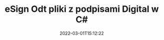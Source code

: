 ---
############################# Static ############################
layout: "auto-gen-signature"
date: 2022-03-01T15:12:22
draft: false
operation: Sign
signaturetype: Digital
fileformat: Odt
productName: .NET
lang: pl
productCode: net
otherformats: pdf doc docx docm dot dotx odt ott xls xlsx xlsm xlsb ods ots xltx xltm pptx pptm
breadcrumb: Put Digital signature on Odt for C#

############################# Head ############################
head_title: "Dodawanie podpisów elektronicznych do pliku Odt za pomocą C#"
head_description: "Umieść podpis cyfrowy w pliku Odt dla .NET, używając kilku linijek kodu. Użyj interfejsu GroupDocs Document Signature API, aby podpisać dziesiątki formatów plików."

############################# Header ############################
title: "eSign Odt pliki z podpisami Digital w C#"
description: "Jak dodać podpis Digital za pomocą kilku linijek kodu .NET?"
bg_image: "https://cms.admin.containerize.com/templates/aspose/App_Themes/V3/images/bg/header1.png"
bg_overlay: false
button:
    enable: true

############################# SubMenu ############################
submenu:
    enable: true

    left:
        img_alt: "GroupDocs.Signature for .NET"
        image: "https://cms.admin.containerize.com/templates/groupdocs/images/product-logos/90x90-noborder/groupdocs-signature-net.png"
        product: "GroupDocs.Signature"
        platform: ".NET"



############################# About ############################
about:
    enable: true
    title: "O GroupDocs.Signature for .NET API podpisów cyfrowych"
    content: |
        [GroupDocs.Signature for .NET](https://products.groupdocs.com/signature/net/) to popularny interfejs API do podpisywania dokumentów z cyfrowymi podpisami elektronicznymi i certyfikatami cyfrowymi. W przypadku podpisów cyfrowych API wykorzystuje pliki certyfikatów PFX do opisywania dokumentów za pomocą chronionych hasłem kluczy prywatnych i publicznych. Podpisy cyfrowe mogą być używane do poświadczania dokumentów biznesowych za pomocą określonej strony eSign PDF, poświadczania całych dokumentów Microsoft Office, takich jak Words, Excel, pliki Powerpoint i dokumenty Open Office. Klienci mogą łatwo manipulować podpisami, np. edytować je, usuwać lub dostosowywać. API umożliwia wyszukiwanie i weryfikację podpisów. Ponadto zapewniono wiele możliwości dostosowywania podpisów.
    

############################# Steps ############################
steps:
    enable: true
    title_left: "Kroki do podpisania Odt za pomocą Digital w C#"
    content_left: |
        [GroupDocs.Signature for .NET](https://products.groupdocs.com/signature/net/) umożliwia szybkie i łatwe podpisywanie dokumentów w formacie Odt za pomocą podpisów Digital.
        
        * Utwórz instancję klasy Signature podając plik Odt do podpisania jako ścieżkę lub strumień pamięci
        * Utwórz wystąpienie klasy SignOptions i ustaw wszystkie wymagane dane.
        * Wywołaj metodę Signature.Sign() przekazującą wyjściowy plik Odt lub strumień pamięci

    title_right: " wymagania systemowe"
    content_right: |
        GroupDocs.Signature for .NET są obsługiwane na wszystkich głównych platformach i systemach operacyjnych. Przed wykonaniem poniższego kodu upewnij się, że masz zainstalowane w systemie następujące wymagania wstępne.

        * Systemy operacyjne: Microsoft Windows, Linux, MacOS
        * Środowiska programistyczne: Microsoft Visual Studio, Xamarin, MonoDevelop
        * Frameworks: .NET Framework, .NET Standard, .NET Core, Mono
        * Pobierz najnowszą wersję GroupDocs.Signature for .NET z [Nuget](https://www.nuget.org/packages/groupdocs.signature)
         
    code: |
        ```csharp    
                
        // Set up input Odt file
        string filePath = "input.odt";
        // Set up output file
        string outputFilePath = "output.odt";
        // Provide digital certificate
        string certificateFilePath = "certificate.pfx";

        // Instantiate Signature for input file
        using (GroupDocs.Signature.Signature signature = new GroupDocs.Signature.Signature(filePath))
        {
                //Provide sign options
                DigitalSignOptions options = new DigitalSignOptions(certificateFilePath)
                {
                    // set certificate password
                    Password = "1234567890",
                    // set signature position
                    Left = 50,
                    Top = 200,
                };

                // sign Odt document
                SignResult result = signature.Sign(outputFilePath, options);
        }

        ```

############################# Demos ############################
demos:
    enable: true
    title: "Podpisywanie dokumentów Odt za pomocą Digital Demo na żywo"
    content: |
       Podpisz teraz plik Odt różnymi podpisami, odwiedzając witrynę [GroupDocs.Signature App](https://products.groupdocs.app/signature/family). Darmowe demo online czeka na Ciebie.          

############################# More Formats ############################
more_formats:
    enable: true
    title: "Inne obsługiwane podpisy Digital dla C#"
    content: |
        "Możesz także podpisać Odt innymi typami podpisów. Zobacz poniższą listę."
    format: 
       
       
back_to_top:
    enable: true
---